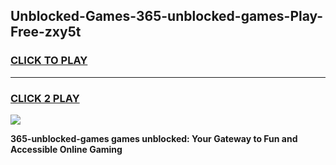 
## Unblocked-Games-365-unblocked-games-Play-Free-zxy5t
<h3>
<a href="https://premium76.site?title=365-unblocked-games&ref=15A">CLICK TO PLAY</a></h3>
<hr>

<h3>
<a href="https://premium76.site?title=365-unblocked-games&ref=15A">CLICK 2 PLAY</a>
  
</h3>

<a href="https://premium76.site?title=365-unblocked-games&ref=15A"><img src="https://clearcache.store/games.png"></a>


**365-unblocked-games games unblocked: Your Gateway to Fun and Accessible Online Gaming**
